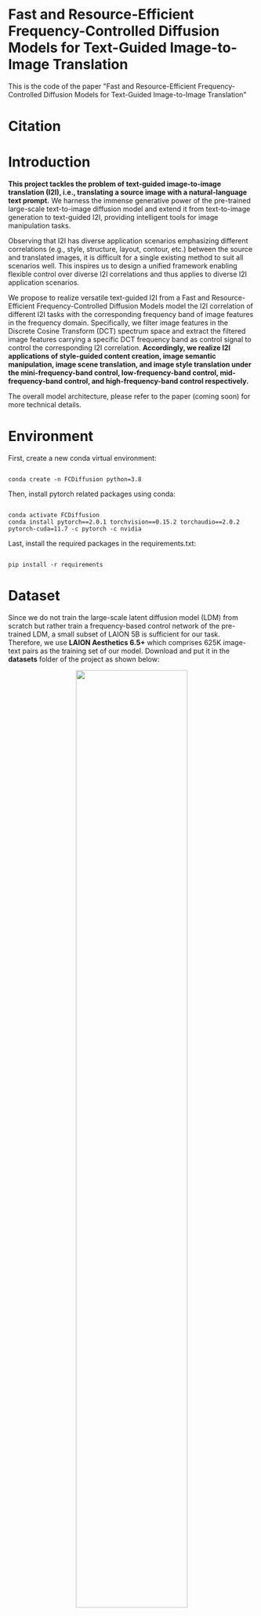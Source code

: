 # Fast and Resource-Efficient Frequency-Controlled Diffusion Models for Text-Guided Image-to-Image Translation
This is the code of the paper "Fast and Resource-Efficient Frequency-Controlled Diffusion
Models for Text-Guided Image-to-Image Translation" 

# Citation #


# Introduction
**This project tackles the problem of text-guided image-to-image translation (I2I), i.e., translating a source image with a natural-language text prompt.** We harness the immense generative power of the pre-trained large-scale text-to-image diffusion model and extend it from text-to-image generation to text-guided I2I, providing intelligent tools for image manipulation tasks. <br>

Observing that I2I has diverse application scenarios emphasizing different correlations (e.g., style, structure, layout, contour, etc.) between the source and translated images, it is difficult for a single existing method to suit all scenarios well. This inspires us to design a unified framework enabling flexible control over diverse I2I correlations and thus applies to diverse I2I application scenarios. <br>

We propose to realize versatile text-guided I2I from a Fast and Resource-Efficient Frequency-Controlled Diffusion Models model the I2I correlation of different I2I tasks with the corresponding frequency band of image features in the frequency domain. Specifically, we filter image features in the Discrete Cosine Transform (DCT) spectrum space and extract the filtered image features carrying a specific DCT frequency band as control signal to control the corresponding I2I correlation. **Accordingly, we realize I2I applications of style-guided content creation, image semantic manipulation, image scene translation, and image style translation under the mini-frequency-band control, low-frequency-band control, mid-frequency-band control, and high-frequency-band control respectively.** <br>

The overall model architecture, please refer to the paper (coming soon) for more technical details.


# Environment
First, create a new conda virtual environment: <br>
<pre><code>
conda create -n FCDiffusion python=3.8
</code></pre>
Then, install pytorch related packages using conda: <br>
<pre><code>
conda activate FCDiffusion
conda install pytorch==2.0.1 torchvision==0.15.2 torchaudio==2.0.2 pytorch-cuda=11.7 -c pytorch -c nvidia
</code></pre>
Last, install the required packages in the requirements.txt: <br>
<pre><code>
pip install -r requirements
</code></pre>

# Dataset
Since we do not train the large-scale latent diffusion model (LDM) from scratch but rather train a frequency-based control network of the pre-trained LDM, a small subset of LAION 5B is sufficient for our task. Therefore, we use **LAION Aesthetics 6.5+** which comprises 625K image-text pairs as the training set of our model. Download and put it in the **datasets** folder of the project as shown below:
<div style="padding-left: 4%; padding-right: 4%;">
                <div align="center">
                    <img src="img/training_set.png" width="70%"> <br>
		</div>
</div>

Then, run the Python script **training_data_prepare.py** to create the json file of the training dataset:
<pre><code>
python training_data_prepare.py
</code></pre>
A json file **training_data.json** wil be created under the **datasets** folder. It records the image path and the text prompt of each image-text pair of the training set, and is used in the training process.

# Download the required model
Our model is based on the pretrained text-to-image latent diffusion model. Specifically, we use **Stable Diffusion v2-1-base** model in our method. Download the model checkpoint file **v2-1_512-ema-pruned.ckpt** [here](https://huggingface.co/stabilityai/stable-diffusion-2-1-base/tree/main) and put it in the **models** folder of the project. Then, run the Python script **tool_add_control_sd21.py** to create our initialized model: 
<pre><code>
python tool_add_control_sd21.py ./models/v2-1_512-ema-pruned.ckpt ./models/FCDiffusion_ini.ckpt
</code></pre>
This script will create a ckpt file of our model with the parameters initialized from the pretrained Stable Diffusion v2-1-base. The created ckpt file named **FCDiffusion_ini.ckpt** will be in the **models** folder of the project, as shown below:
<div style="padding-left: 4%; padding-right: 4%;">
                <div align="center">
                    <img src="img/ckpt_file.png" width="70%"> <br>
		</div>
</div>
The training of the model will be started from the generated FCDiffusion_ini.ckpt. <br>

Besides, our method uses the pretrained OpenCLIP text encoder, download the **open_clip_pytorch_model.bin** file [here](https://huggingface.co/laion/CLIP-ViT-H-14-laion2B-s32B-b79K/tree/main) and put it in the **CLIP-ViT-H-14** folder of the project, as shown below:
<div style="padding-left: 4%; padding-right: 4%;">
                <div align="center">
                    <img src="img/open_clip_model.png" width="70%"> <br>
		</div>
</div>




# Teacher Model training
Before training, set the **control_mode** parameter in the model_config.yaml configuration file. The parameter must be one of "**mini_pass**", "**low_pass**", "**mid_pass**", and "**high_pass**". <be>
- The "mini_pass" mode realizes style-guided content creation with mini-frequency control. 
- The "low_pass" mode realizes image semantic manipulation with low-frequency control.
- The "mid_pass" mode realizes image scene translation with mid-frequency control.
- The "high-pass" mode realizes image style translation with high-frequency control.

Then, run the Python script *** to start training multi-distillation model directly:
<pre><code>
python fcdiffusion_distill.py
</code></pre>

# Parameter setup
1 set the batch_size to fit for your machine.
2 set the path of teacher model ckpt.

# Model inference
Inference model for text-driven image-to-image translation by running the Python script :
<pre><code>
python fcdiffusion_distill_samearch.py
</code></pre>

# Results display
<!-- <div style="padding-left: 4%; padding-right: 4%;">
                <div align="center">
                    <img src="img/style_guided_content_creation.jpg" width="80%"> <br>
                </div>
            <p style="line-height:180%">Figure 2. Results of style-guided content creation realized with mini-frequency control. The image content is recreated according to the text prompt while the style of the translated image is transferred from the source image.
	    </p>
	    </div>      
<br>

<div style="padding-left: 4%; padding-right: 4%;">
                <div align="center">
                    <img src="img/image semantic manipulation.jpg" width="80%"> <br>
                </div>
            <p style="line-height:180%">Figure 3. Results of image semantic manipulation realized with low-frequency control. The semantics of the source image is manipulated according to the text prompt while the image style and spatial structure are maintained.
	    </p>
	    </div>      
<br>

<div style="padding-left: 4%; padding-right: 4%;">
                <div align="center">
                    <img src="img/image style translation.jpg" width="80%"> <br>
                </div>
            <p style="line-height:180%">Figure 4. Results of image style translation realized with high-frequency control. The image style (appearance) is modified as per the text prompt while the main contours of the source image are preserved.
	    </p>
	    </div>      
<br>

<div style="padding-left: 4%; padding-right: 4%;">
                <div align="center">
                    <img src="img/image scene translation.jpg" width="80%"> <br>
                </div>
            <p style="line-height:180%">Figure 5. Results of image scene translation realized with mid-frequency control. The image scene is translated according to the text prompt. In this scenario, the layout of the source image is preserved while the lower-frequency image style and higher-frequency image contours are not restricted.
	    </p>
	    </div>       -->


